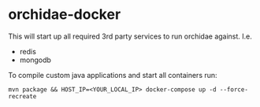 # orchidae-docker
This will start up all required 3rd party services to run orchidae against. I.e.

* redis
* mongodb

To compile custom java applications and start all containers run:

`mvn package && HOST_IP=<YOUR_LOCAL_IP> docker-compose up -d --force-recreate`
